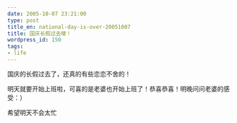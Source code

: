 ```yaml
---
date: 2005-10-07 23:21:00
type: post
title_en: national-day-is-over-20051007
title: 国庆长假过去喽！
wordpress_id: 150
tags:
- life
---
```


国庆的长假过去了，还真的有些恋恋不舍的！  
  
明天就要开始上班啦，可喜的是老婆也开始上班了！恭喜恭喜！明晚问问老婆的感受：）  
  
希望明天不会太忙
